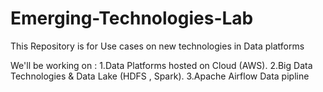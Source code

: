# Emerging-Technologies-Lab
This Repository is for Use cases on new technologies in Data platforms

We'll be working on : 
1.Data Platforms hosted on Cloud (AWS).
2.Big Data Technologies & Data Lake (HDFS , Spark).
3.Apache Airflow Data pipline 
